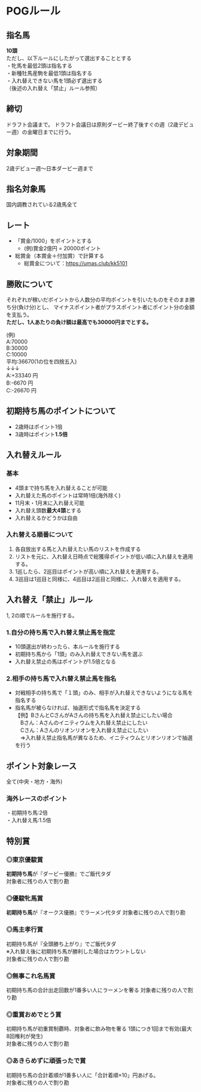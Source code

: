 # POGルール

## 指名馬
**10頭**  
ただし、以下ルールにしたがって選出することとする  
・牝馬を最低2頭は指名する  
・新種牡馬産駒を最低1頭は指名する  
・入れ替えできない馬を1頭必ず選出する  
（後述の入れ替え「禁止」ルール参照）

## 締切
ドラフト会議まで。
ドラフト会議日は原則ダービー終了後すぐの週（2歳デビュー週）の金曜日までに行う。

## 対象期間
2歳デビュー週～日本ダービー週まで

## 指名対象馬
国内調教されている2歳馬全て

## レート
- 「賞金/1000」をポイントとする  
  - (例)賞金2億円 = 20000ポイント
- 総賞金（本賞金＋付加賞）で計算する
  - 総賞金について：https://umas.club/kk5101

## 勝敗について
それぞれが稼いだポイントから人数分の平均ポイントを引いたものをそのまま勝ち分(負け分)とし、
マイナスポイント者がプラスポイント者にポイント分の金額を支払う。  
**ただし、1人あたりの負け額は最高でも30000円までとする。**

(例)  
A:70000  
B:30000  
C:10000  
平均:36670(1の位を四捨五入)  
↓↓↓  
A:+33340 円  
B:-6670 円  
C:-26670 円  

## 初期持ち馬のポイントについて
- 2歳時はポイント1倍  
- 3歳時はポイント**1.5倍**

## 入れ替えルール
### 基本
- 4頭まで持ち馬を入れ替えることが可能  
- 入れ替えた馬のポイントは常時1倍(海外除く)  
- 11月末・1月末に入れ替え可能  
- 入れ替え頭数**最大4頭**とする
- 入れ替えるかどうかは自由

### 入れ替える順番について
1. 各自放出する馬と入れ替えたい馬のリストを作成する
2. リストを元に、入れ替え日時点で総獲得ポイントが低い順に入れ替えを適用する。
3. 1巡したら、2巡目はポイントが高い順に入れ替えを適用する。
4. 3巡目は1巡目と同様に、4巡目は2巡目と同様に、入れ替えを適用する。


## 入れ替え「禁止」ルール
1, 2の順でルールを施行する。
### 1.自分の持ち馬で入れ替え禁止馬を指定
- 10頭選出が終わったら、本ルールを施行する  
- 初期持ち馬から「1頭」のみ入れ替えできない馬を選ぶ  
- 入れ替え禁止の馬はポイントが1.5倍となる

### 2.相手の持ち馬で入れ替え禁止馬を指名
- 対戦相手の持ち馬で「１頭」のみ、相手が入れ替えできないようになる馬を指名する  
- 指名馬が被らなければ、抽選形式で指名馬を決定する  
【例】BさんとCさんがAさんの持ち馬を入れ替え禁止にしたい場合  
　Bさん：Aさんのイニティウムを入れ替え禁止にしたい  
　Cさん：Aさんのリオンリオンを入れ替え禁止にしたい  
　⇒入れ替え禁止指名馬が異なるため、イニティウムとリオンリオンで抽選を行う

## ポイント対象レース
全て(中央・地方・海外)

### 海外レースのポイント
・初期持ち馬:2倍  
・入れ替え馬:1.5倍

## 特別賞
### ◎東京優駿賞
**初期持ち馬**が『ダービー優勝』でご飯代タダ  
対象者に残りの人で割り勘

### ◎優駿牝馬賞
**初期持ち馬**が『オークス優勝』でラーメン代タダ 
対象者に残りの人で割り勘

### ◎馬主孝行賞
初期持ち馬が『全頭勝ち上がり』でご飯代タダ  
※入れ替え後に初期持ち馬が勝利した場合はカウントしない  
対象者に残りの人で割り勘

### ◎無事これ名馬賞
初期持ち馬の合計出走回数が1番多い人にラーメンを奢る 
対象者に残りの人で割り勘

### ◎重賞おめでとう賞
初期持ち馬が初重賞制覇時、対象者に飲み物を奢る 
1頭につき1回まで有効(最大8回権利が発生)   
対象者に残りの人で割り勘

### ◎あきらめずに頑張ったで賞
初期持ち馬の合計着順が1番多い人に「合計着順×10」円あげる。  
対象者に残りの人で割り勘

